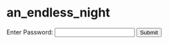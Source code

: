 # an_endless_night
<!DOCTYPE html>
<html lang="en">
<head>
    <meta charset="UTF-8">
    <meta name="viewport" content="width=device-width, initial-scale=1.0">
    <title>Password Protected Page</title>
</head>
<body>

<!-- Password form -->
<div id="password-form">
    <form id="password-form" onsubmit="checkPassword(event)">
        <label for="password">Enter Password: </label>
        <input type="password" id="password" name="password" required>
        <button type="submit">Submit</button>
    </form>
</div>

<!-- Content (hidden by default) -->
<div id="content" style="display: none;">
    <p>Another case of a massacre of severe intensity at a public place has been reported, totaling the reported instances of unnatural surges of violence to twenty-two for just this week. Our reporters are present at A-9 at the crystal avenue on Lavender Isle, surrounding the third block of the scene of unrest, the Arrows Through Moon Theatre.</p>
    <p>The man responsible for the unrest is reportedly arrested and calm as of now. According to our reporters, the man claimed that he was under the control of a malevolent being. Bystanders are convinced it is the rumored Cepheus and it is a source of panic for all of the archipelago. The man further claimed that he was helped by a tranquil voice in regaining control of himself. His claims have not helped him in avoiding an arrest as per the reports, a decision strongly appreciated by relatives of the twenty injured and fifteen murdered by the hands of the eighteen-year-old human. Further research has been assured by the authorities but the expanding panic is a major concern for all of Pleonexia.</p>
    <p>We bring you exclusive insights into the convicted man’s claims, especially what was said to him by “a tranquil voice” —</p>
    <blockquote>
        <p>"Wake up. You are not in control. Wake and take hold of yourself. Look around you, what you've done. Smell the iron in the air, the blood on your hands. The screams you have wrested from innocents. I am here, I will help. But first you must WAKE!"</p>
        <footer>— A tranquil voice.</footer>
    </blockquote>
    <p>A̵ ̸t̴r̸a̸n̶q̷u̴i̸l̷ ̴v̶o̵i̷c̸e̷.̵</p>
    <p>Ä̴̺́ ̸̧̈́t̴͎̚r̴̯͐â̵͇n̷͔̿q̵͈̈́ų̷͊ḯ̸ͅl̵̢͠ ̵̼̎v̷̕ͅo̸͇͠ȉ̶͚c̵̜͊ê̷̺.̷̢̇.</p>
    <p>A̸͈͇͎̱̗͆̈́̏͝͝ͅ ̵̡̡̮̞̗̪̬̖͂̒͋̈̈́̅́̐͘ẗ̸̩̠̰̹͓̙̳̟̳́̽r̶̬̩͉̥̩̿́͛̀̀a̸͖̩̘̯͂͛̃n̷̠̗̦̟̬͍͉̤̔̏̈́̀̈́̎̌͆͘q̴͔͎̍̄̀̍u̷̗̜̤̺͖͓̠̓̈̍͌͑͐̑̒̕į̸̻̙̭̯͕̩̮̰̕ļ̶̛̗̪ ̴͉̜̤͔̗͚̹̆̍͆v̷̞͇͉͝o̷̧̠͇̙͇͈͂̅͗̐̈̍í̵̩̬̮̰͙̞̱͇̟̿̒͐̍̊͛́c̷͔̜͓͉͉̫̈́̋͆̆̀̓́́͒ȩ̷͙̬̥̿̚͜.̵͉͔̣͍͘</p>
    <p>À̷̡̱͓͕̟͓͎̩̱̱͇̓̐͂͛̉ ̵̘̥̜̯͔̪̠̖͖̭͖̲͇̑͐̑͗͑̇́̉̋̉̽͘͜͝ͅt̶̮͚͎͎͎̝̰́̀̈́̂̀̀̍͐̈̓̚͝͠͝r̵̝̥̤̤̟͓̊̋̾̀̍͒̕̕͝a̴̧͓͚̥͚͓̬̟̺̺͉̠̻̒n̷̡̡͙̰̼̘͖̭̘͉̲̼̰̥͗̐̀̊͌̏͒́͘͜͝͝q̷̧͈͎̗̹̼̝̗̯̥̪̰̖͎̫̄͛͂̑̓͌̓̀̈̍͝u̵̢͇͕̳̮̻̩͎͛̀i̵͚̻͈͉̖͙̯͛̊̚ļ̴̛̲̘̟̖̤̖̲̪̻̻̋͑̒͊̄̎̊̎̏̎̀̊͝ ̶̢̨̜̞̰͈̲̪̹̣̐̽͆̾͒̋́͝v̷͓̺̤̖̏̈̂̓̚ő̵͓̦̝̟̃̀͛̾̃̓̑̀͒̀̽͠͝ĭ̵̡̧͚̻̫̠̭͎̠̤́̋c̵̮̥̜͚̙̩̘̱̲̰̞̮̖̺͍̎ę̵̧̪̙̣͓̗͌͗͑͛̐͗̽̊.̷̧̖̪̩̱͓̺̗͙̐̒ͅ</p>
    <p>Ą̸̛̼̭͎̲̖̝͕͈̦̭͕̳͈̖̺̺͎́̅̿͊̽̕͝͝ ̵̹̫̒͛͌́̊͝t̷̯͓͇͉̻̯̙̻̱̃̉̑̌͗͒̅̇͆̽̀̑̈́̏̽̔̏̐̈́̔͝r̶̜̮̙͍̰̣͉͖̝̟̮̦̫̦̭̟̦͆̏a̵͙̳̱͚̤͙̻͔͗̋̿̽̋̈́̑̅̇̓̈n̷̛̛͔͍̰̝͙͈̥͕̲̼͙̙͔͆̈́̀͊͊́͋̑̈́̓̃̀̅̎͘͘ͅq̴̻̜͉̹̭̥͈̜͉̫̯̼̠̜̐̓́̃̿̊̍̍̅͌̚͘͠͝ů̴͍͍̠̪̳̘̜͉͕͍̞͜į̶̫͔̲͇͇̘̟̣̼͕̟͆͆͊̉̄̽̈́͊̓̉̏͜͝l̵̦̐̉̎ ̸̨̢̛̛͖̘̦̞̲̗͓͕̖̰͙͍̱̠͑̈́͐̀͂̽͋͒̄̈́͌̑͘͘v̶̨̢̡̲͙̪̺̝̰̣̹͖̤̖̳̯͔̂̃̔̾͛̏̆͝ǫ̴̖̭̩̩̝̫̯̞̬̩͚̤̪̫͖̖̽́̑̚͜͠ỉ̵̡̳̜̖̟͉̜̩̩̬̜̞͚́͑̿͛̀̃̊͑̀͆́͒̕̕͝ͅc̷̛̛̝̪̭̮͈̜̩̣̥̫̤̻̱̹̋̈́̎̀̂̓̄͒̈͗̓̍̾͐̑̋̚̚ͅe̶̱̪͖͉̬̙̹̼͂̓̍̉</p>
    <p>A̸̢̛̛̬͎̤͙̝̻͈͚͈̘̮̫̫̹̓͐̅͌̔̋̋͆͋̍̋̽́̾̏̈́̍̾̈́̐̑͋̂̀́̈̚̕͠ ̵̨̡̳͈̩͕̇̄͑̄͗̀̇͜t̸̡̡̙̻̺͉̞̣͇̬͙̫̬͔͙̳̭̻̖̞̮͚̞̦̣̲̼͉̥̳̻̖͔̭̗̞̥̳̼̓̍͌̿̽̃̐̔͠r̷̛̟͕͆a̴̢̡͍̬̦̪͓̳̭̲̤̟̫͙̦̮͆̔̒́̌̓̈̿̀͂̌̿́͌͂̃͌́͊͌͛́͌̎̈́̏͆̍͘̚͘͝͝͝͝ň̶̨̛̛̩͕͓̺̊͋́̂͒̊̈́͌̋̈̾̈̂̃̍̾̚͝ͅq̶̨̡̛̛̼̥̝̫̯̩̬̪̙̙̣͇͙̯̣͇̩̩͎̖̱̐̀̓̏͐̑̄̉̀͑̐̃̾̐͊̏̔̃̓͆̾̐̏͋̒͐̚̚͘͘̕̕̕͝ͅũ̶̝̣͙͙͉͎̬͉͙̹̠̩̣̅̐̈́͋͘͘ͅi̶̩͙̭̲̼̙͕͑̅̏̈́̔̉̎̅͛͂͜l̵̡̨̮̫̤̰̪͎̼̪̦̰̫̲̹̥̫͍̥̦̭̺͖̙͚̬͈͇̖͚̊́̑̋̊̿͊̇̾̅̒̋͒͊̃̈̈́̄̚͝͠ ̶̨̢̛̭͉̲͖̲͚̰͚̳̻͎̭̫̯̗̲̅̆̀̈́́͑̔͗̏͊͂̂̊̚̚̕͝͝ͅv̸̨̢̨͖̰̬̹̼͍̖̪̬̬̭̣͎͉̣͇̱̳̯̭͚̙̭̟̗̙̈́͒̔̍͂͊̊̔̆̄̽̐̽̋͋̆̇̓́́̋̍̍̆̀̓̌͊͐͗̋͗̏̚̕͜͠͝ô̸̧̨̨̨̖̖̻̜͈̙̳̰̣̬͍͇̭̠͉̭̹̰͔̟̫̞̱͖͕͉̣͙̬̒̀͂̿̔̽̅̀̉̿̽̋͐̅̀͋͑̈̂̈́̀͐͌̏̆̋̊̈́̚̚͘̚͜͝͠͝͝i̶͎̝̤̖̘̞̟̜̪̮͓̩͉̬̺̯̻̤͎͎͖̼̘̘͊̇͌͑̈́̆͊̄̒̓͂͋̈̂̓͛̍͋̈́̆͋̉̑́̉̈́͛́̐̑̕̚͝ͅc̸̡̢̛̯̺͇̠̫͖̱͈̗̱̟̺̝̺͍̩͈͈̲͙̖̋͋̑̆̔͂́̊̈̑́͌͂̒̈́̃̕͠ͅę̷͇͉̻͙͍̳̭̱̫̥̥͚͉͆̑̀̂̈̄̐̈́́̈̋̅̐͌̒̈́͐̀̈́.̵̛̍͆̈́̓͌͛̇̊́͑̈̈́̔̿̈́͋̉̎͑͊͒͛̋͝͠͠͝</p>
</div>

<script>
    // Password check function
    function checkPassword(event) {
        event.preventDefault();
        var password = document.getElementById('password').value;
        // Replace 'your_password' with your actual password
        if (password === 'whatthefuck') {
            document.getElementById('password-form').style.display = 'none';
            document.getElementById('content').style.display = 'block';
        } else {
            alert('Incorrect password. Please try again.');
        }
    }
</script>

</body>
</html>
